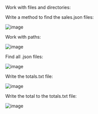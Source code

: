 Work with files and directories:

Write a method to find the sales.json files:

![image](https://user-images.githubusercontent.com/50045282/194038820-aa1ecfd2-2f9a-4974-80fb-3d546b763d43.png)

Work with paths:

![image](https://user-images.githubusercontent.com/50045282/194039018-1b82b371-50ab-4641-b1ed-1493104afca7.png)

Find all .json files:

![image](https://user-images.githubusercontent.com/50045282/194039106-e53f6519-8de1-46e2-a11b-c379f5970990.png)

Write the totals.txt file:

![image](https://user-images.githubusercontent.com/50045282/194039223-5156bc66-16eb-4299-8d8c-992f48045ecd.png)

Write the total to the totals.txt file:

![image](https://user-images.githubusercontent.com/50045282/194039354-eaa6c1ff-47f4-4b13-9889-9b3679cde84b.png)
